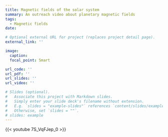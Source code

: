 ```yaml
---
title: Magnetic fields of the solar system
summary: An outreach video about planetary magnetic fields
tags:
  - Magnetic fields
date:

# Optional external URL for project (replaces project detail page).
external_link: ''

image:
  caption:
  focal_point: Smart

url_code: ''
url_pdf: ''
url_slides: ''
url_video: ''

# Slides (optional).
#   Associate this project with Markdown slides.
#   Simply enter your slide deck's filename without extension.
#   E.g. `slides = "example-slides"` references `content/slides/example-slides.md`.
#   Otherwise, set `slides = ""`.
# slides: example
---
```


{{< youtube 7S_VqFJep_0 >}}